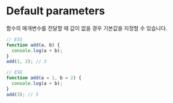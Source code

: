 # Default parameters

함수의 매개변수를 전달할 때 값이 없을 경우 기본값을 지정할 수 있습니다.

```js
// ES5
function add(a, b) {
  console.log(a + b);
}
add(1, 2); // 3

// ES6
function add(a = 1, b = 2) {
  console.log(a + b);
}
add(3); // 5
```
